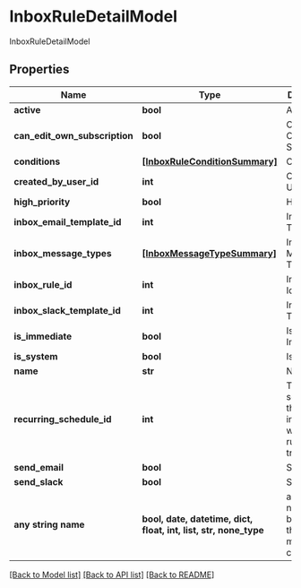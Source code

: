 # InboxRuleDetailModel

InboxRuleDetailModel

## Properties
Name | Type | Description | Notes
------------ | ------------- | ------------- | -------------
**active** | **bool** | Active | [optional] 
**can_edit_own_subscription** | **bool** | Can Edit Own Subscription | [optional] 
**conditions** | [**[InboxRuleConditionSummary]**](InboxRuleConditionSummary.md) | Conditions | [optional] 
**created_by_user_id** | **int** | Created By User Id | [optional] 
**high_priority** | **bool** | High Priority | [optional] 
**inbox_email_template_id** | **int** | Inbox Email Template | [optional] 
**inbox_message_types** | [**[InboxMessageTypeSummary]**](InboxMessageTypeSummary.md) | Inbox Message Types | [optional] 
**inbox_rule_id** | **int** | Inbox Rule Id | [optional] 
**inbox_slack_template_id** | **int** | Inbox Slack Template | [optional] 
**is_immediate** | **bool** | Is Immediate | [optional] 
**is_system** | **bool** | Is System | [optional] 
**name** | **str** | Name | [optional] 
**recurring_schedule_id** | **int** | The schedule that indicates when this rule should trigger | [optional] 
**send_email** | **bool** | Send Email | [optional] 
**send_slack** | **bool** | Send Slack | [optional] 
**any string name** | **bool, date, datetime, dict, float, int, list, str, none_type** | any string name can be used but the value must be the correct type | [optional]

[[Back to Model list]](../README.md#documentation-for-models) [[Back to API list]](../README.md#documentation-for-api-endpoints) [[Back to README]](../README.md)


